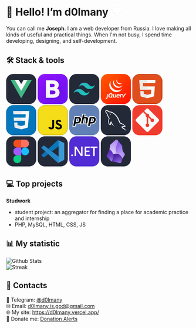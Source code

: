 # 💜 Hello! I’m d0lmany <img src='./assets/boy.svg' width='35'>
You can call me **Joseph**. I am a web developer from Russia. I love making all kinds of useful and practical things. When I'm not busy, I spend time developing, designing, and self-development.

## 🛠 Stack & tools 
![Vue.js 3](./assets/vue.svg)
![Bootstrap](./assets/Bootstrap.svg)
![Tailwind CSS](./assets/Tailwind.svg)
![jQuery](./assets/jquery.svg)
![HTML](./assets/HTML.svg)
![CSS](./assets/CSS.svg)
![JavaScript](./assets/JS.svg)
![PHP](./assets/php.svg)
![MySQL](./assets/mysql.svg)
![Git](./assets/git.svg)
![Figma](./assets/figma.svg)
![Visual Studio Code](./assets/vscode.svg)
![.NET (C#)](./assets/net.svg)
![Obsidian](./assets/obsidian.svg)

## 💻 Top projects 
**Studwork**
- student project: an aggregator for finding a place for academic practice and internship
- PHP, MySQL, HTML, CSS, JS

## 📊 My statistic
![Github Stats](https://github-readme-stats.vercel.app/api?username=d0lmany&show_icons=true&theme=radical)  
![Streak](https://github-readme-streak-stats.herokuapp.com/?user=d0lmany&theme=dark)

## 💌 Contacts
💬 Telegram: [@d0lmany](https://t.me/d0lmany)  
✉ Email: [d0lmany.is.god@gmail.com](mailto:d0lmany.is.god@gmail.com)  
🌐 My site: https://d0lmany.vercel.app/  
🍩 Donate me: [Donation Alerts](https://donationalerts.com/r/d0lmany)
